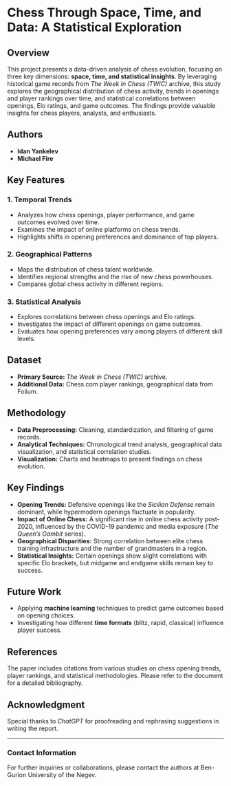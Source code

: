 # Chess Through Space, Time, and Data: A Statistical Exploration

## Overview
This project presents a data-driven analysis of chess evolution, focusing on three key dimensions: **space, time, and statistical insights**. By leveraging historical game records from *The Week in Chess (TWIC)* archive, this study explores the geographical distribution of chess activity, trends in openings and player rankings over time, and statistical correlations between openings, Elo ratings, and game outcomes. The findings provide valuable insights for chess players, analysts, and enthusiasts.

## Authors
- **Idan Yankelev**
- **Michael Fire**

## Key Features
### 1. Temporal Trends
- Analyzes how chess openings, player performance, and game outcomes evolved over time.
- Examines the impact of online platforms on chess trends.
- Highlights shifts in opening preferences and dominance of top players.

### 2. Geographical Patterns
- Maps the distribution of chess talent worldwide.
- Identifies regional strengths and the rise of new chess powerhouses.
- Compares global chess activity in different regions.

### 3. Statistical Analysis
- Explores correlations between chess openings and Elo ratings.
- Investigates the impact of different openings on game outcomes.
- Evaluates how opening preferences vary among players of different skill levels.

## Dataset
- **Primary Source:** *The Week in Chess (TWIC)* archive.
- **Additional Data:** Chess.com player rankings, geographical data from Folium.

## Methodology
- **Data Preprocessing:** Cleaning, standardization, and filtering of game records.
- **Analytical Techniques:** Chronological trend analysis, geographical data visualization, and statistical correlation studies.
- **Visualization:** Charts and heatmaps to present findings on chess evolution.

## Key Findings
- **Opening Trends:** Defensive openings like the *Sicilian Defense* remain dominant, while hypermodern openings fluctuate in popularity.
- **Impact of Online Chess:** A significant rise in online chess activity post-2020, influenced by the COVID-19 pandemic and media exposure (*The Queen’s Gambit* series).
- **Geographical Disparities:** Strong correlation between elite chess training infrastructure and the number of grandmasters in a region.
- **Statistical Insights:** Certain openings show slight correlations with specific Elo brackets, but midgame and endgame skills remain key to success.

## Future Work
- Applying **machine learning** techniques to predict game outcomes based on opening choices.
- Investigating how different **time formats** (blitz, rapid, classical) influence player success.

## References
The paper includes citations from various studies on chess opening trends, player rankings, and statistical methodologies. Please refer to the document for a detailed bibliography.

## Acknowledgment
Special thanks to *ChatGPT* for proofreading and rephrasing suggestions in writing the report.

---

### Contact Information
For further inquiries or collaborations, please contact the authors at Ben-Gurion University of the Negev.

